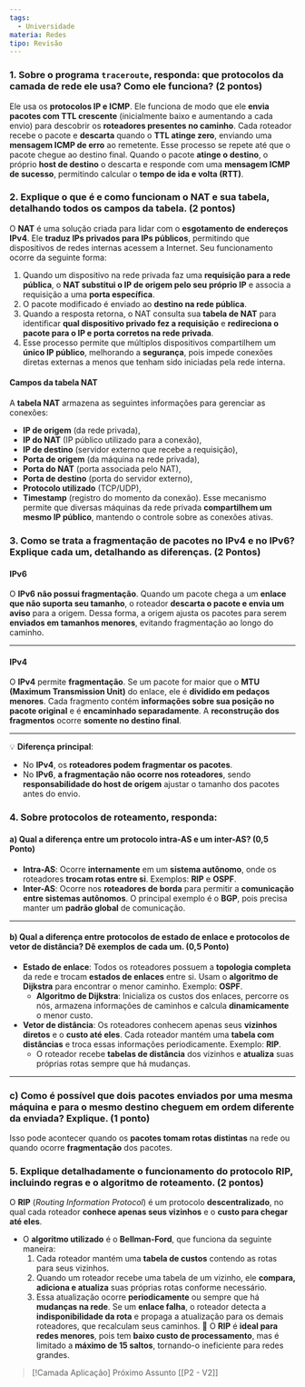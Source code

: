 ```yaml
---
tags:
  - Universidade
materia: Redes
tipo: Revisão
---
```

### 1. Sobre o programa `traceroute`, responda: que **protocolos** da camada de rede ele usa? Como ele funciona? (2 pontos)

Ele usa os **protocolos IP e ICMP**. Ele funciona de modo que ele **envia pacotes com TTL crescente** (inicialmente baixo e aumentando a cada envio) para descobrir os **roteadores presentes no caminho**. 
Cada roteador recebe o pacote e **descarta** quando o **TTL atinge zero**, enviando uma **mensagem ICMP de erro** ao remetente. Esse processo se repete até que o pacote chegue ao destino final. 
Quando o pacote **atinge o destino**, o próprio **host de destino** o descarta e responde com uma **mensagem ICMP de sucesso**, permitindo calcular o **tempo de ida e volta (RTT)**.

### 2. Explique o que é e como funcionam o **NAT** e sua tabela, detalhando todos os campos da tabela. (2 pontos)

O **NAT** é uma solução criada para lidar com o **esgotamento de endereços IPv4**. Ele **traduz IPs privados para IPs públicos**, permitindo que dispositivos de redes internas acessem a Internet.
Seu funcionamento ocorre da seguinte forma:
1. Quando um dispositivo na rede privada faz uma **requisição para a rede pública**, o **NAT substitui o IP de origem pelo seu próprio IP** e associa a requisição a uma **porta específica**.
2. O pacote modificado é enviado ao **destino na rede pública**.
3. Quando a resposta retorna, o NAT consulta sua **tabela de NAT** para identificar **qual dispositivo privado fez a requisição** e **redireciona o pacote para o IP e porta corretos na rede privada**.
4. Esse processo permite que múltiplos dispositivos compartilhem um **único IP público**, melhorando a **segurança**, pois impede conexões diretas externas a menos que tenham sido iniciadas pela rede interna.
#### **Campos da tabela NAT**
A **tabela NAT** armazena as seguintes informações para gerenciar as conexões:
- **IP de origem** (da rede privada),
- **IP do NAT** (IP público utilizado para a conexão),
- **IP de destino** (servidor externo que recebe a requisição),
- **Porta de origem** (da máquina na rede privada),
- **Porta do NAT** (porta associada pelo NAT),
- **Porta de destino** (porta do servidor externo),
- **Protocolo utilizado** (TCP/UDP),
- **Timestamp** (registro do momento da conexão).
Esse mecanismo permite que diversas máquinas da rede privada **compartilhem um mesmo IP público**, mantendo o controle sobre as conexões ativas.

### 3. Como se trata a **fragmentação de pacotes** no **IPv4** e no **IPv6**? Explique cada um, detalhando as diferenças. (2 Pontos)

#### **IPv6**
O **IPv6** **não possui fragmentação**. Quando um pacote chega a um **enlace que não suporta seu tamanho**, o roteador **descarta o pacote e envia um aviso** para a origem. Dessa forma, a origem ajusta os pacotes para serem **enviados em tamanhos menores**, evitando fragmentação ao longo do caminho.

---
#### **IPv4**
O **IPv4** permite **fragmentação**. Se um pacote for maior que o **MTU (Maximum Transmission Unit)** do enlace, ele é **dividido em pedaços menores**. Cada fragmento contém **informações sobre sua posição no pacote original** e é **encaminhado separadamente**. A **reconstrução dos fragmentos** ocorre **somente no destino final**.

---
💡 **Diferença principal**:
- No **IPv4**, os **roteadores podem fragmentar os pacotes**.
- No **IPv6**, **a fragmentação não ocorre nos roteadores**, sendo **responsabilidade do host de origem** ajustar o tamanho dos pacotes antes do envio.

### 4. Sobre protocolos de roteamento, responda:

#### a) Qual a diferença entre um protocolo **intra-AS** e um **inter-AS**? (0,5 Ponto)

- **Intra-AS**: Ocorre **internamente** em um **sistema autônomo**, onde os roteadores **trocam rotas entre si**. Exemplos: **RIP** e **OSPF**.
- **Inter-AS**: Ocorre nos **roteadores de borda** para permitir a **comunicação entre sistemas autônomos**. O principal exemplo é o **BGP**, pois precisa manter um **padrão global** de comunicação.

---

#### b) Qual a diferença entre **protocolos de estado de enlace** e **protocolos de vetor de distância**? Dê exemplos de cada um. (0,5 Ponto)

- **Estado de enlace**: Todos os roteadores possuem a **topologia completa** da rede e trocam **estados de enlaces** entre si. Usam o **algoritmo de Dijkstra** para encontrar o menor caminho. Exemplo: **OSPF**.
  - **Algoritmo de Dijkstra**: Inicializa os custos dos enlaces, percorre os nós, armazena informações de caminhos e calcula **dinamicamente** o menor custo.
- **Vetor de distância**: Os roteadores conhecem apenas seus **vizinhos diretos** e o **custo até eles**. Cada roteador mantém uma **tabela com distâncias** e troca essas informações periodicamente. Exemplo: **RIP**.
  - O roteador recebe **tabelas de distância** dos vizinhos e **atualiza** suas próprias rotas sempre que há mudanças.

---

### c) Como é possível que dois pacotes enviados por uma mesma máquina e para o mesmo destino cheguem em ordem diferente da enviada? Explique. (1 ponto)

Isso pode acontecer quando os **pacotes tomam rotas distintas** na rede ou quando ocorre **fragmentação** dos pacotes.

### 5. Explique detalhadamente o funcionamento do protocolo **RIP**, incluindo regras e o **algoritmo de roteamento**. (2 pontos)

O **RIP** (*Routing Information Protocol*) é um protocolo **descentralizado**, no qual cada roteador **conhece apenas seus vizinhos** e o **custo para chegar até eles**.
- O **algoritmo utilizado** é o **Bellman-Ford**, que funciona da seguinte maneira:
  1. Cada roteador mantém uma **tabela de custos** contendo as rotas para seus vizinhos.
  2. Quando um roteador recebe uma tabela de um vizinho, ele **compara, adiciona e atualiza** suas próprias rotas conforme necessário.
  3. Essa atualização ocorre **periodicamente** ou sempre que há **mudanças na rede**.
Se um **enlace falha**, o roteador detecta a **indisponibilidade da rota** e propaga a atualização para os demais roteadores, que recalculam seus caminhos.
📌 O **RIP** é **ideal para redes menores**, pois tem **baixo custo de processamento**, mas é limitado a **máximo de 15 saltos**, tornando-o ineficiente para redes grandes.


> [!Camada Aplicação] Próximo Assunto 
> [[P2 - V2]]
